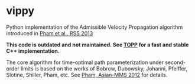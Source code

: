 # vippy

Python implementation of the Admissible Velocity Propagation algorithm
introduced in [Pham et al., RSS
2013](http://www.normalesup.org/~pham/docs/kinodynamic.pdf)

**This code is outdated and not maintained. See
[TOPP](https://github.com/quangounet/TOPP) for a fast and stable C++
implementation.**

The core algorithm for time-optimal path parameterization under second-order
limits is based on the works of Bobrow, Dubowsky, Johanni, Pfeiffer, Slotine,
Shiller, Pham, etc. See [Pham, Asian-MMS
2012](http://www.normalesup.org/~pham/docs/shortcuts.pdf) for details.
